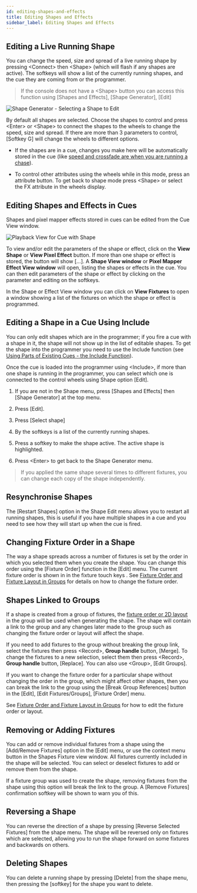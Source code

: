 ```yaml
---
id: editing-shapes-and-effects
title: Editing Shapes and Effects
sidebar_label: Editing Shapes and Effects
---
```


Editing a Live Running Shape
----------------------------

You can change the speed, size and spread of a live running shape by
pressing \<Connect\> then \<Shape\> (which will flash if any shapes are
active). The softkeys will show a list of the currently running shapes,
and the cue they are coming from or the programmer.

>   If the console does not have a \<Shape\> button you can access this
    function using \[Shapes and Effects\], \[Shape Generator\], \[Edit\]

![Shape Generator - Selecting a Shape to Edit](/docs/images/Shape-Generator-Selecting-a-Shape-to-Edit.png)

By default all shapes are selected. Choose the shapes to control and
press \<Enter\> or \<Shape\> to connect the shapes to the wheels to
change the speed, size and spread. If there are more than 3 parameters
to control, \[Softkey G\] will change the wheels to different options.

-   If the shapes are in a cue, changes you make here will be
    automatically stored in the cue (like
    [speed and crossfade are when you are running a chase](../chases/chase-playback.md#setting-speed-and-crossfade-for-a-chase)).

-   To control other attributes using the wheels while in this mode,
    press an attribute button. To get back to shape mode press \<Shape\>
    or select the FX attribute in the wheels display.

Editing Shapes and Effects in Cues
----------------------------------

Shapes and pixel mapper effects stored in cues can be edited from the
Cue View window.

![Playback View for Cue with Shape](/docs/images/Playback-View-for-Cue-with-Shape.png)

To view and/or edit the parameters of the shape or effect, click on the
**View Shape** or **View Pixel Effect** button. If more than one shape or effect
is stored, the button will show \[...\]. A **Shape View window** or **Pixel
Mapper Effect View window** will open, listing the shapes or effects in
the cue. You can then edit parameters of the shape or effect by clicking
on the parameter and editing on the softkeys.

In the Shape or Effect View window you can click on **View Fixtures** to
open a window showing a list of the fixtures on which the shape or
effect is programmed.

Editing a Shape in a Cue Using Include
--------------------------------------

You can only edit shapes which are in the programmer; if you fire a cue
with a shape in it, the shape will not show up in the list of editable
shapes. To get the shape into the programmer you need to use the Include
function (see 
[Using Parts of Existing Cues - the Include Function](../cues/editing-cues.md#using-parts-of-existing-cues-the-include-function)).

Once the cue is loaded into the programmer using \<Include\>, if more than
one shape is running in the programmer, you can select which one is
connected to the control wheels using Shape option \[Edit\].

1. If you are not in the Shape menu, press \[Shapes and Effects\] then
\[Shape Generator\] at the top menu.

2. Press \[Edit\].

3. Press \[Select shape\]

4. By the softkeys is a list of the currently running shapes.

5. Press a softkey to make the shape active. The active shape is
highlighted.

6. Press \<Enter\> to get back to the Shape Generator menu.

>   If you applied the same shape several times to different fixtures,
    you can change each copy of the shape independently.

Resynchronise Shapes
--------------------

The \[Restart Shapes\] option in the Shape Edit menu allows you to
restart all running shapes, this is useful if you have multiple shapes
in a cue and you need to see how they will start up when the cue is
fired.

Changing Fixture Order in a Shape
---------------------------------

The way a shape spreads across a number of fixtures is set by the order
in which you selected them when you create the shape. You can change
this order using the \[Fixture Order\] function in the \[Edit\] menu.
The current fixture order is shown in in the fixture touch keys . See
[Fixture Order and Fixture Layout in Groups](../controlling-fixtures/fixture-groups.md#fixture-order-and-fixture-layout-in-groups)
for details on how to change the fixture order.

Shapes Linked to Groups
-----------------------

If a shape is created from a group of fixtures, the 
[fixture order or 2D layout](../controlling-fixtures/fixture-groups.md#fixture-order-and-fixture-layout-in-groups)
in the group will be used when generating the shape. The shape
will contain a link to the group and any changes later made to the group
such as changing the fixture order or layout will affect the shape.

If you need to add fixtures to the group without breaking the group
link, select the fixtures then press \<Record\>, **Group handle** button,
\[Merge\]. To change the fixtures to a new selection, select them then
press \<Record\>, **Group handle** button, \[Replace\]. You can also use
\<Group\>, \[Edit Groups\].

If you want to change the fixture order for a particular shape without
changing the order in the group, which might affect other shapes, then
you can break the link to the group using the \[Break Group References\]
button in the \[Edit\], \[Edit Fixtures/Groups\], \[Fixture Order\] menu.

See [Fixture Order and Fixture Layout in Groups](../controlling-fixtures/fixture-groups.md#fixture-order-and-fixture-layout-in-groups) for how to edit the fixture order or
layout.

Removing or Adding Fixtures
---------------------------

You can add or remove individual fixtures from a shape using the
\[Add/Remove Fixtures\] option in the \[Edit\] menu, or use the context
menu button in the Shapes Fixture view window. All fixtures currently
included in the shape will be selected. You can select or deselect
fixtures to add or remove them from the shape.

If a fixture group was used to create the shape, removing fixtures from
the shape using this option will break the link to the group. A \[Remove
Fixtures\] confirmation softkey will be shown to warn you of this.

Reversing a Shape
-----------------

You can reverse the direction of a shape by pressing \[Reverse Selected
Fixtures\] from the shape menu. The shape will be reversed only on
fixtures which are selected, allowing you to run the shape forward on
some fixtures and backwards on others.

Deleting Shapes
---------------

You can delete a running shape by pressing \[Delete\] from the shape
menu, then pressing the \[softkey\] for the shape you want to delete.